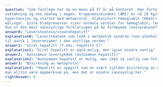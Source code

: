 ```yaml
---
question: "Som fastlege har du en mann på 37 år på kontoret. Han forteller om diffus slapphet, gradvis
vektøkning og noe ubehag i magen. Kroppsmasseindeks (BMI) er nå 29 kg/m2. Året før fikk han påvist
hypertensjon og startet med metoprolol. Glykosylert hemoglobin (HbA1c) har vært grensehøy i flere
målinger. Siste blodprøvesvar viser normale verdier for hemoglobin, leukocytter, trombocytter.
Hva er den mest sannsynlige forklaringen på de forhøyede leverprøvene?"
answer0: "Leversteatose/steatohepatitt"
explanation0: "Leversteatose som ledd i metabolsk syndrom (non-alkoholisk fettleversykdom) er vanligste årsak
til avvik i leverenzymer i den vestlige verden."
answer1: "Viral hepatitt (f.eks. hepatitt C)"
explanation1: "Viral hepatitt er også mulig, men igjen mindre vanlig"
answer2: "Autoimmun leversykdom (autoimmun hepatitt)"
explanation2: "Autoimmun hepatitt er mulig, men ikke så vanlig som fettleversykdommen."
answer3: "Bivirkning av metoprolol"
explanation3: "Hepatitt er oppgitt som en svært sjelden bivirkning av metoprolol. Legemiddelbivirkninger skal
man alltid være oppmerksom på, men det er mindre sannsynlig her."
rightAnswer: 0
---
```



